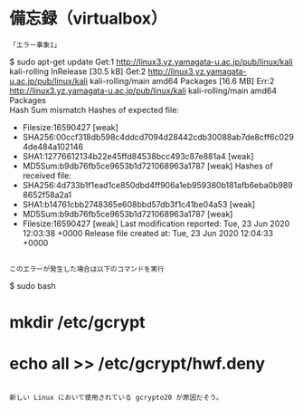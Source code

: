 
# 備忘録（virtualbox）

```
「エラー事象1」
```
$ sudo apt-get update
Get:1 http://linux3.yz.yamagata-u.ac.jp/pub/linux/kali kali-rolling InRelease [30.5 kB]
Get:2 http://linux3.yz.yamagata-u.ac.jp/pub/linux/kali kali-rolling/main amd64 Packages [16.6 MB]
Err:2 http://linux3.yz.yamagata-u.ac.jp/pub/linux/kali kali-rolling/main amd64 Packages                     
  Hash Sum mismatch
  Hashes of expected file:
   - Filesize:16590427 [weak]
   - SHA256:00ccf318db598c4ddcd7094d28442cdb30088ab7de8cff6c0294de484a102146
   - SHA1:12776612134b22e45ffd84538bcc493c87e881a4 [weak]
   - MD5Sum:b9db76fb5ce9653b1d721068963a1787 [weak]
  Hashes of received file:
   - SHA256:4d733b1f1ead1ce850dbd4ff906a1eb959380b181afb6eba0b9898652f58a2a1
   - SHA1:b14761cbb2748365e608bbd57db3f1c41be04a53 [weak]
   - MD5Sum:b9db76fb5ce9653b1d721068963a1787 [weak]
   - Filesize:16590427 [weak]
  Last modification reported: Tue, 23 Jun 2020 12:03:38 +0000
  Release file created at: Tue, 23 Jun 2020 12:04:33 +0000
```

このエラーが発生した場合は以下のコマンドを実行
```
$ sudo bash
# mkdir /etc/gcrypt
# echo all >> /etc/gcrypt/hwf.deny
```

新しい Linux において使用されている gcrypto20 が原因だそう。